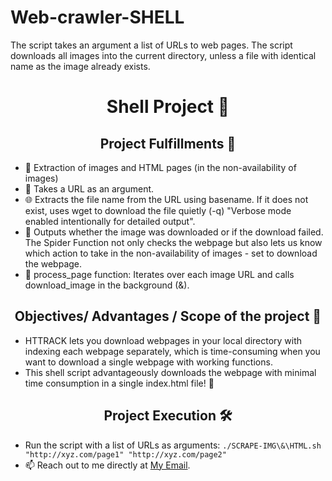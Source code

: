 # Web-crawler-SHELL
The script takes an argument a list of URLs to web pages. The script downloads all images into the current directory, unless a file with identical name as the image already exists.
<h1 align="center">Shell Project 🐚</h1>
<h2 align="center">Project Fulfillments 🎯</h2>
<ul>
    <li>📸 Extraction of images and HTML pages (in the non-availability of images)</li>
    <li>🔗 Takes a URL as an argument.</li>
    <li>🌐 Extracts the file name from the URL using basename. If it does not exist, uses wget to download the file quietly (-q) "Verbose mode enabled intentionally for detailed output".</li>
    <li>📝 Outputs whether the image was downloaded or if the download failed. The Spider Function not only checks the webpage but also lets us know which action to take in the non-availability of images - set to download the webpage.</li>
    <li>🔄 process_page function: Iterates over each image URL and calls download_image in the background (&).</li>
</ul>
<h2 align="center">Objectives/ Advantages / Scope of the project 🌟</h2>
<ul>
    <li>HTTRACK lets you download webpages in your local directory with indexing each webpage separately, which is time-consuming when you want to download a single webpage with working functions.</li>
    <li>This shell script advantageously downloads the webpage with minimal time consumption in a single index.html file! 🚀</li>
</ul>
<h2 align="center">Project Execution 🛠️</h2>
<ul>
    <li>Run the script with a list of URLs as arguments: <code>./SCRAPE-IMG\&\HTML.sh "http://xyz.com/page1" "http://xyz.com/page2"</code></li>
    <li>📫 Reach out to me directly at <a href="mailto:sofiyansaboor@gmail.com">My Email</a>.</li>
</ul>
